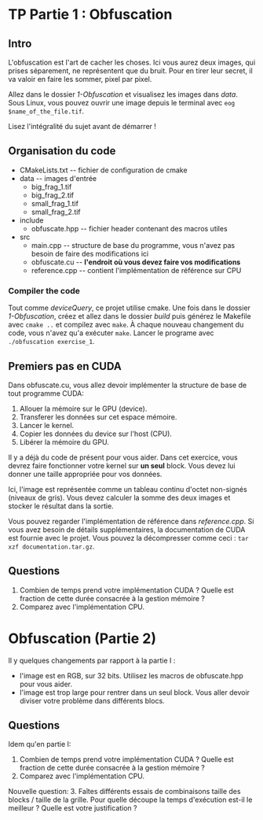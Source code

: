 # TP Partie 1 : Obfuscation

## Intro

L'obfuscation est l'art de cacher les choses. Ici vous aurez deux images, qui prises séparement, ne représentent que du bruit. Pour en tirer leur secret, il va valoir en faire les sommer, pixel par pixel.

Allez dans le dossier *1-Obfuscation* et visualisez les images dans *data*. Sous Linux, vous pouvez ouvrir une image depuis le terminal avec `eog $name_of_the_file.tif`.

Lisez l'intégralité du sujet avant de démarrer !

## Organisation du code

* CMakeLists.txt                  -- fichier de configuration de cmake
* data                            -- images d'entrée
  * big_frag_1.tif
  * big_frag_2.tif
  * small_frag_1.tif
  * small_frag_2.tif
* include
  * obfuscate.hpp               -- fichier header contenant des macros utiles
* src
  * main.cpp                    -- structure de base du programme, vous n'avez pas besoin de faire des modifications ici
  * obfuscate.cu                -- **l'endroit où vous devez faire vos modifications**
  * reference.cpp               -- contient l'implémentation de référence sur CPU


### Compiler the code
Tout comme *deviceQuery*, ce projet utilise cmake. Une fois dans le dossier *1-Obfuscation*, créez et allez dans le dossier *build* puis générez le Makefile avec `cmake ..` et compilez avec `make`. À chaque nouveau changement du code, vous n'avez qu'a exécuter `make`. Lancer le programe avec `./obfuscation exercise_1`.

## Premiers pas en CUDA
Dans obfuscate.cu, vous allez devoir implémenter la structure de base de tout programme CUDA:
1. Allouer la mémoire sur le GPU (device).
2. Transferer les données sur cet espace mémoire.
3. Lancer le kernel.
4. Copier les données du device sur l'host (CPU).
5. Libérer la mémoire du GPU.

Il y a déjà du code de présent pour vous aider. Dans cet exercice, vous devrez faire fonctionner votre kernel sur **un seul** block. Vous devez lui donner une taille appropriée pour vos données.

Ici, l'image est représentée comme un tableau continu d'octet non-signés (niveaux de gris). Vous devez calculer la somme des deux images et stocker le résultat dans la sortie.

Vous pouvez regarder l'implémentation de référence dans *reference.cpp*. Si vous avez besoin de détails supplémentaires, la documentation de CUDA est fournie avec le projet. Vous pouvez la décompresser comme ceci : `tar xzf documentation.tar.gz`.


## Questions

1. Combien de temps prend votre implémentation CUDA ? Quelle est fraction de cette durée consacrée à la gestion mémoire ?
2. Comparez avec l'implémentation CPU.

# Obfuscation (Partie 2)
Il y quelques changements par rapport à la partie I :
* l'image est en RGB, sur 32 bits. Utilisez les macros de obfuscate.hpp pour vous aider.
* l'image est trop large pour rentrer dans un seul block. Vous aller devoir diviser votre problème dans différents blocs.

## Questions

Idem qu'en partie I:
1. Combien de temps prend votre implémentation CUDA ? Quelle est fraction de cette durée consacrée à la gestion mémoire ?
2. Comparez avec l'implémentation CPU.

Nouvelle question:
3. Faîtes différents essais de combinaisons taille des blocks / taille de la grille. Pour quelle découpe la temps d'exécution est-il le meilleur ? Quelle est votre justification ?
